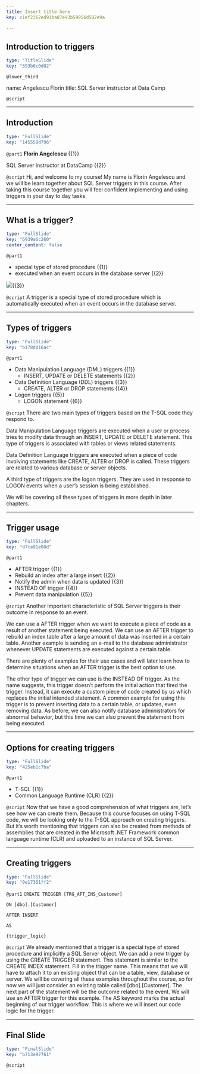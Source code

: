 ```yaml
---
title: Insert title here
key: c1ef2362ed91ba87e93b59956d502e9a

---
```

## Introduction to triggers

```yaml
type: "TitleSlide"
key: "393b0c0d02"
```

`@lower_third`

name: Angelescu Florin
title: SQL Server instructor at Data Camp


`@script`



---
## Introduction

```yaml
type: "FullSlide"
key: "145558d796"
```

`@part1`
**Florin Angelescu** {{1}}

SQL Server instructor at DataCamp {{2}}


`@script`
Hi, and welcome to my course! My name is Florin Angelescu and we will be learn together about SQL Server triggers in this course.
After taking this course together you will feel confident implementing and using triggers in your day to day tasks.


---
## What is a trigger?

```yaml
type: "FullSlide"
key: "6939a6c260"
center_content: false
```

`@part1`
- special type of stored procedure {{1}}
- executed when an event occurs in the database server {{2}}

![](https://assets.datacamp.com/production/repositories/4318/datasets/43c9cd0417c458ac6010f1ccc221ef7d7edb0a46/datacamp_trigger_explanation.png){{3}}


`@script`
A trigger is a special type of stored procedure which is automatically executed when an event occurs in the database server.


---
## Types of triggers

```yaml
type: "FullSlide"
key: "b178d016ac"
```

`@part1`
- Data Manipulation Language (DML) triggers {{1}}
   - INSERT, UPDATE or DELETE statements {{2}}
- Data Definition Language (DDL) triggers {{3}}
   - CREATE, ALTER or DROP statements {{4}}
- Logon triggers {{5}}
   - LOGON statement {{6}}


`@script`
There are two main types of triggers based on the T-SQL code they respond to.

Data Manipulation Language triggers are executed when a user or process tries to modify data through an INSERT, UPDATE or DELETE statement. This type of triggers is associated with tables or views related statements.

Data Definition Language triggers are executed when a piece of code involving statements like CREATE, ALTER or DROP is called. These triggers are related to various database or server objects.

A third type of triggers are the logon triggers. They are used in response to LOGON events when a user’s session is being established.

We will be covering all these types of triggers in more depth in later chapters.


---
## Trigger usage

```yaml
type: "FullSlide"
key: "d7ca91e08d"
```

`@part1`
- AFTER trigger {{1}}
 - Rebuild an index after a large insert {{2}}
 - Notify the admin when data is updated {{3}}
- INSTEAD OF trigger {{4}}
 - Prevent data manipulation {{5}}


`@script`
Another important characteristic of SQL Server triggers is their outcome in response to an event.

We can use a AFTER trigger when we want to execute a piece of code as a result of another statement being executed.
We can use an AFTER trigger to rebuild an index table after a large amount of data was inserted in a certain table.
Another example is sending an e-mail to the database administrator whenever UPDATE statements are executed against a certain table.

There are plenty of examples for their use cases and will later learn how to determine situations when an AFTER trigger is the best option to use.

The other type of trigger we can use is the INSTEAD OF trigger. As the name suggests, this trigger doesn’t perform the initial action that fired the trigger. Instead, it can execute a custom piece of code created by us which replaces the initial intended statement.
A common example for using this trigger is to prevent inserting data to a certain table, or updates, even removing data.
As before, we can also notify database administrators for abnormal behavior, but this time we can also prevent the statement from being executed.


---
## Options for creating triggers

```yaml
type: "FullSlide"
key: "425eb1c7ba"
```

`@part1`
- T-SQL {{1}}
- Common Language Runtime (CLR) {{2}}


`@script`
Now that we have a good comprehension of what triggers are, let’s see how we can create them.
Because this course focuses on using T-SQL code, we will be looking only to the T-SQL approach on creating triggers.
But it’s worth mentioning that triggers can also be created from methods of assemblies that are created in the Microsoft .NET Framework common language runtime (CLR) and uploaded to an instance of SQL Server.


---
## Creating triggers

```yaml
type: "FullSlide"
key: "0e17361ff2"
```

`@part1`
`CREATE TRIGGER [TRG_AFT_INS_Customer]`

`ON [dbo].[Customer]`

`AFTER INSERT`

`AS`

`{trigger_logic}`


`@script`
We already mentioned that a trigger is a special type of stored procedure and implicitly a SQL Server object.
We can add a new trigger by using the CREATE TRIGGER statement. This statement is similar to the CREATE INDEX statement. Fill in the trigger name.
This means that we will have to attach it to an existing object that can be a table, view, database or server.
We will be covering all these examples throughout the course, so for now we will just consider an existing table called [dbo].[Customer].
The next part of the statement will be the outcome related to the event. We will use an AFTER trigger for this example.
The AS keyword marks the actual beginning of our trigger workflow. This is where we will insert our code logic for the trigger.


---
## Final Slide

```yaml
type: "FinalSlide"
key: "b713e97761"
```

`@script`


